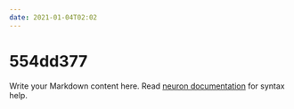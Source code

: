 ```yaml
---
date: 2021-01-04T02:02
---
```


# 554dd377

Write your Markdown content here. Read [neuron documentation](https://neuron.zettel.page/2011404.html) for syntax help.

